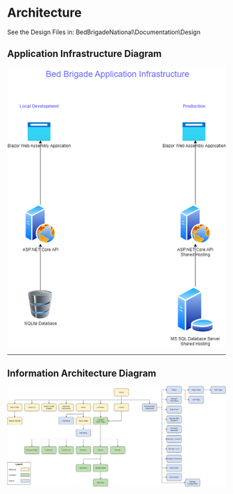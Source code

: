 # Architecture

See the Design Files in:
BedBrigadeNational\Documentation\Design

## Application Infrastructure Diagram
![Application Infrastructure Diagram](Design/Application%20Infrastructure%20Diagram.png)

<hr />

## Information Architecture Diagram

![Information Architecture Diagram](Design/Information%20Architecture%20Diagram.png)

